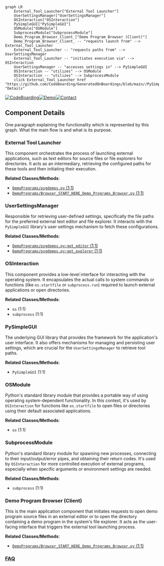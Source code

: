 ```mermaid
graph LR
    External_Tool_Launcher["External Tool Launcher"]
    UserSettingsManager["UserSettingsManager"]
    OSInteraction["OSInteraction"]
    PySimpleGUI["PySimpleGUI"]
    OSModule["OSModule"]
    SubprocessModule["SubprocessModule"]
    Demo_Program_Browser_Client_["Demo Program Browser (Client)"]
    Demo_Program_Browser_Client_ -- "requests launch from" --> External_Tool_Launcher
    External_Tool_Launcher -- "requests paths from" --> UserSettingsManager
    External_Tool_Launcher -- "initiates execution via" --> OSInteraction
    UserSettingsManager -- "accesses settings in" --> PySimpleGUI
    OSInteraction -- "utilizes" --> OSModule
    OSInteraction -- "utilizes" --> SubprocessModule
    click External_Tool_Launcher href "https://github.com/CodeBoarding/GeneratedOnBoardings/blob/main//PySimpleGUI/External_Tool_Launcher.md" "Details"
```
[![CodeBoarding](https://img.shields.io/badge/Generated%20by-CodeBoarding-9cf?style=flat-square)](https://github.com/CodeBoarding/GeneratedOnBoardings)[![Demo](https://img.shields.io/badge/Try%20our-Demo-blue?style=flat-square)](https://www.codeboarding.org/demo)[![Contact](https://img.shields.io/badge/Contact%20us%20-%20contact@codeboarding.org-lightgrey?style=flat-square)](mailto:contact@codeboarding.org)

## Component Details

One paragraph explaining the functionality which is represented by this graph. What the main flow is and what is its purpose.

### External Tool Launcher
This component orchestrates the process of launching external applications, such as text editors for source files or file explorers for directories. It acts as an intermediary, retrieving the configured paths for these tools and then initiating their execution.


**Related Classes/Methods**:

- <a href="https://github.com/PySimpleGUI/PySimpleGUI/blob/master/DemoPrograms/psgdemos.py#L1-L1" target="_blank" rel="noopener noreferrer">`DemoPrograms/psgdemos.py` (1:1)</a>
- <a href="https://github.com/PySimpleGUI/PySimpleGUI/blob/master/DemoPrograms/Browser_START_HERE_Demo_Programs_Browser.py#L1-L1" target="_blank" rel="noopener noreferrer">`DemoPrograms/Browser_START_HERE_Demo_Programs_Browser.py` (1:1)</a>


### UserSettingsManager
Responsible for retrieving user-defined settings, specifically the file paths for the preferred external text editor and file explorer. It interacts with the `PySimpleGUI` library's user settings mechanism to fetch these configurations.


**Related Classes/Methods**:

- <a href="https://github.com/PySimpleGUI/PySimpleGUI/blob/master/DemoPrograms/psgdemos.py#L1-L1" target="_blank" rel="noopener noreferrer">`DemoPrograms/psgdemos.py:get_editor` (1:1)</a>
- <a href="https://github.com/PySimpleGUI/PySimpleGUI/blob/master/DemoPrograms/psgdemos.py#L1-L1" target="_blank" rel="noopener noreferrer">`DemoPrograms/psgdemos.py:get_explorer` (1:1)</a>


### OSInteraction
This component provides a low-level interface for interacting with the operating system. It encapsulates the actual calls to system commands or functions (like `os.startfile` or `subprocess.run`) required to launch external applications or open directories.


**Related Classes/Methods**:

- `os` (1:1)
- `subprocess` (1:1)


### PySimpleGUI
The underlying GUI library that provides the framework for the application's user interface. It also offers mechanisms for managing and persisting user settings, which are crucial for the `UserSettingsManager` to retrieve tool paths.


**Related Classes/Methods**:

- `PySimpleGUI` (1:1)


### OSModule
Python's standard library module that provides a portable way of using operating system-dependent functionality. In this context, it's used by `OSInteraction` for functions like `os.startfile` to open files or directories using their default associated applications.


**Related Classes/Methods**:

- `os` (1:1)


### SubprocessModule
Python's standard library module for spawning new processes, connecting to their input/output/error pipes, and obtaining their return codes. It's used by `OSInteraction` for more controlled execution of external programs, especially when specific arguments or environment settings are needed.


**Related Classes/Methods**:

- `subprocess` (1:1)


### Demo Program Browser (Client)
This is the main application component that initiates requests to open demo program source files in an external editor or to open the directory containing a demo program in the system's file explorer. It acts as the user-facing interface that triggers the external tool launching process.


**Related Classes/Methods**:

- <a href="https://github.com/PySimpleGUI/PySimpleGUI/blob/master/DemoPrograms/Browser_START_HERE_Demo_Programs_Browser.py#L1-L1" target="_blank" rel="noopener noreferrer">`DemoPrograms/Browser_START_HERE_Demo_Programs_Browser.py` (1:1)</a>




### [FAQ](https://github.com/CodeBoarding/GeneratedOnBoardings/tree/main?tab=readme-ov-file#faq)
